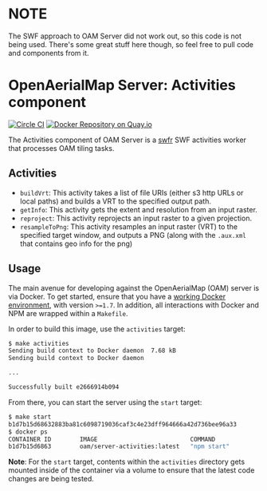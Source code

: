 # __NOTE__

The SWF approach to OAM Server did not work out, so this code is not being used. There's some great stuff here though, so feel free to pull code and components from it.

# OpenAerialMap Server: Activities component

[![Circle CI](https://circleci.com/gh/hotosm/oam-server-activities/tree/master.svg?style=svg)](https://circleci.com/gh/hotosm/oam-server-activities/tree/master)
[![Docker Repository on Quay.io](https://quay.io/repository/hotosm/oam-server-activities/status "Docker Repository on Quay.io")](https://quay.io/repository/hotosm/oam-server-activities)

The Activities component of OAM Server is a [swfr](http://github.com/stamen/swfr) SWF activities worker that processes OAM tiling tasks.

## Activities

- `buildVrt`: This activity takes a list of file URIs (either s3 http URLs or local paths) and builds a VRT to the specified output path.
- `getInfo`: This activity gets the extent and resolution from an input raster.
- `reproject`: This activity reprojects an input raster to a given projection.
- `resampleToPng`: This activity resamples an input raster (VRT) to the specified target window, and outputs a PNG (along with the `.aux.xml` that contains geo info for the png)

## Usage

The main avenue for developing against the OpenAerialMap (OAM) server is via Docker. To get started, ensure that you have a [working Docker environment](https://docs.docker.com/machine/), with version `>=1.7`. In addition, all interactions with Docker and NPM are wrapped within a `Makefile`.

In order to build this image, use the `activities` target:

```bash
$ make activities
Sending build context to Docker daemon  7.68 kB
Sending build context to Docker daemon

...

Successfully built e2666914b094
```

From there, you can start the server using the `start` target:

```bash
$ make start
b1d7b15d68632883ba81c6098719036caf3c4e23dff964666a42d736bee96a33
$ docker ps
CONTAINER ID        IMAGE                          COMMAND             CREATED             STATUS              PORTS                    NAMES
b1d7b15d6863        oam/server-activities:latest   "npm start"         19 seconds ago      Up 16 seconds       0.0.0.0:8000->8000/tcp   oam-server-activities
```

**Note**: For the `start` target, contents within the `activities` directory gets mounted inside of the container via a volume to ensure that the latest code changes are being tested.
